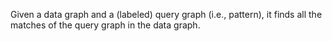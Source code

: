 Given a data graph and a (labeled) query graph (i.e., pattern), it finds all the matches of the query graph in the data graph.
